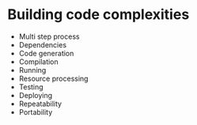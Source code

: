 # Building code complexities

*	Multi step process
*	Dependencies
*	Code generation
*	Compilation
*	Running
*	Resource processing
*	Testing
*	Deploying
*	Repeatability
*	Portability
